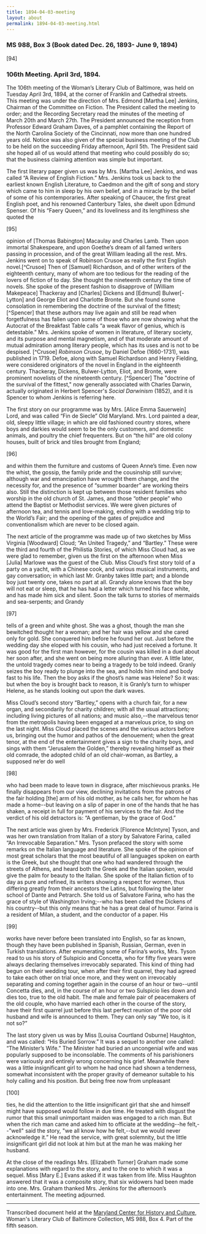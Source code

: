 ```yaml
---
title: 1894-04-03-meeting
layout: about
permalink: 1894-04-03-meeting.html
---
```

### MS 988, Box 3 (Book dated Dec. 26, 1893- June 9, 1894)

[94]

### 106th Meeting. April 3rd, 1894.

The 106th meeting of the Woman’s Literary Club of Baltimore, was held on Tuesday April 3rd, 1894, at the corner of Franklin and Cathedral streets. This meeting was under the direction of Mrs. Edmond [Martha Lee] Jenkins, Chairman of the Committee on Fiction. The President called the meeting to order; and the Recording Secretary read the minutes of the meeting of March 20th and March 27th. The President announced the reception from Professor Edward Graham Daves, of a pamphlet containing the Report of the North Carolina Society of the Cincinnati, now more than one hundred years old. Notice was also given of the special business meeting of the Club to be held on the succeeding Friday afternoon, April 5th. The President said she hoped all of us would attend that meeting who could possibly do so; that the business claiming attention was simple but important.

The first literary paper given us was by Mrs. [Martha Lee] Jenkins, and was called “A Review of English Fiction.” Mrs. Jenkins took us back to the earliest known English Literature, to Caedmon and the gift of song and story which came to him in sleep by his own belief, and in a miracle by the belief of some of his contemporaries. After speaking of Chaucer, the first great English poet, and his renowned Canterbury Tales, she dwelt upon Edmund Spenser. Of his “Faery Queen,” and its loveliness and its lengthiness she quoted the

[95]

opinion of [Thomas Babington] Macaulay and Charles Lamb. Then upon immortal Shakespeare, and upon Goethe’s dream of all famed writers passing in procession, and of the great William leading all the rest. Mrs. Jenkins went on to speak of Robinson Crusoe as really the first English novel.[^Crusoe] Then of [Samuel] Richardson, and of other writers of the eighteenth century, many of whom are too tedious for the reading of the lovers of fiction of to day. She thought the nineteenth century the time of novels. She spoke of the present fashion to disapprove of [William Makepeace] Thackeray and [Charles] Dickens and [Edmund] Bulwer[-Lytton] and George Eliot and Charlotte Bronte. But she found some consolation in remembering the doctrine of the survival of the fittest;[^Spencer] that these authors may live again and still be read when forgetfulness has fallen upon some of those who are now showing what the Autocrat of the Breakfast Table calls “a weak flavor of genius, which is detestable.” Mrs. Jenkins spoke of women in literature, of literary society, and its purpose and mental magnetism, and of that moderate amount of mutual admiration among literary people, which has its uses and is not to be despised.
[^Crusoe] _Robinson Crusoe_, by Daniel Defoe (1660-1731), was published in 1719. Defoe, along with Samuel Richardson and Henry Fielding, were considered originators of the novel in England in the eighteenth century. Thackeray, Dickens, Bulwer-Lytton, Eliot, and Bronte, were prominent novelists of the nineteenth century.
[^Spencer] The "doctrine of the survival of the fittest," now generally associated with Charles Darwin, actually originated in Herbert Spencer's _Social Darwinism_ (1852), and it is Spencer to whom Jenkins is referring here.

The first story on our programme was by Mrs. [Alice Emma Sauerwein] Lord, and was called “Fin de Siecle” Old Maryland. Mrs. Lord painted a dear, old, sleepy little village; in which are old fashioned country stores, where boys and darkies would seem to be the only customers, and domestic animals, and poultry the chief frequenters. But on “the hill” are old colony houses, built of brick and tiles brought from England;

[96]

and within them the furniture and customs of Queen Anne’s time. Even now the whist, the gossip, the family pride and the cousinship still survive; although war and emancipation have wrought them change, and the necessity for, and the presence of “summer boarder” are working theirs also. Still the distinction is kept up between those resident families who worship in the old church of St. James, and those “other people” who attend the Baptist or Methodist services. We were given pictures of afternoon tea, and tennis and love-making, ending with a wedding trip to the World’s Fair; and the opening of the gates of prejudice and conventionalism which are never to be closed again.

The next article of the programme was made up of two sketches by Miss Virginia [Woodward] Cloud; “An United Tragedy,” and “Bartley.” These were the third and fourth of the Philistia Stories, of which Miss Cloud had, as we were glad to remember, given us the first on the afternoon when Miss [Julia] Marlowe was the guest of the Club. Miss Cloud’s first story told of a party on a yacht, with a Chinese cook, and various musical instruments, and gay conversation; in which last Mr. Granby takes little part; and a blonde boy just twenty one, takes no part at all. Grandy alone knows that the boy will not eat or sleep, that he has had a letter which turned his face white, and has made him sick and silent. Soon the talk turns to stories of mermaids and sea-serpents; and Grandy

[97]

tells of a green and white ghost. She was a ghost, though the man she bewitched thought her a woman; and her hair was yellow and she cared only for gold. She conquered him before he found her out. Just before the wedding day she eloped with his cousin, who had just received a fortune. It was good for the first man however, for the cousin was killed in a duel about her soon after, and she went on being more alluring than ever. A little later, the untold tragedy comes near to being a tragedy to be told indeed. Granly seizes the boy ready to plunge into the sea, and holds him mind and body fast to his life. Then the boy asks if the ghost’s name was Helene? So it was: but when the boy is brought back to reason, it is Granly’s turn to whisper Helene, as he stands looking out upon the dark waves.

Miss Cloud’s second story “Bartley,” opens with a church fair, for a new organ, and secondarily for charity children; with all the usual attractions; including living pictures of all nations; and music also,--the marvelous tenor from the metropolis having been engaged at a marvelous price, to sing on the last night. Miss Cloud placed the scenes and the various actors before us, bringing out the humor and pathos of the denouement; when the great tenor, at the end of the entertainment gives a sign to the charity boys, and sings with them “Jerusalem the Golden,” thereby revealing himself as their old comrade, the adopted child of an old chair-woman, as Bartley, a supposed ne’er do well

[98]

who had been made to leave town in disgrace, after mischievous pranks. He finally disappears from our view, declining invitations from the patrons of the fair holding [the] arm of his old mother, as he calls her, for whom he has made a home--but leaving on a slip of paper in one of the hands that he has shaken, a receipt in full for payment of his services to the fair. And the verdict of his old detractors is: “A gentleman, by the grace of God.”

The next article was given by Mrs. Frederick [Florence McIntyre] Tyson, and was her own translation from Italian of a story by Salvatore Farina, called “An Irrevocable Separation.” Mrs. Tyson prefaced the story with some remarks on the Italian language and literature. She spoke of the opinion of most great scholars that the most beautiful of all languages spoken on earth is the Greek, but she thought that one who had wandered through the streets of Athens, and heard both the Greek and the Italian spoken, would give the palm for beauty to the Italian. She spoke of the Italian fiction of to day as pure and refined, its writers showing a respect for women, thus differing greatly from their ancestors the Latins, but following the later school of Dante and Petrarch. She told us of Salvatore Farina, who has the grace of style of Washington Irving;--who has been called the Dickens of his country--but this only means that he has a great deal of humor. Farina is a resident of Milan, a student, and the conductor of a paper. His

[99]

works have never before been translated into English, so far as known, though they have been published in Spanish, Russian, German, even in Turkish translations. After enumerating some of Farina’s works, Mrs. Tyson read to us his story of Sulspicio and Concetta, who for fifty five years were always declaring themselves irrevocably separated. This kind of thing had begun on their wedding tour, when after their first quarrel, they had agreed to take each other on trial once more, and they went on irrevocably separating and coming together again in the course of an hour or two--until Concetta dies, and, in the course of an hour or two Sulspicio lies down and dies too, true to the old habit. The male and female pair of peacemakers of the old couple, who have married each other in the course of the story, have their first quarrel just before this last perfect reunion of the poor old husband and wife is announced to them. They can only say “We too, is it not so?”

The last story given us was by Miss [Louisa Courtland Osburne] Haughton, and was called: “His Buried Sorrow.” It was a sequel to another one called: “The Minister’s Wife.” The Minister had buried an uncongenial wife and was popularly supposed to be inconsolable. The comments of his parishioners were variously and entirely wrong concerning his grief. Meanwhile there was a little insignificant girl to whom he had once had shown a tenderness, somewhat inconsistent with the proper gravity of demeanor suitable to his holy calling and his position. But being free now from unpleasant

[100]

ties, he did the attention to the little insignificant girl that she and himself might have supposed would follow in due time. He treated with disgust the rumor that this small unimportant maiden was engaged to a rich man. But when the rich man came and asked him to officiate at the wedding--he felt,--”well" said the story, "we all know how he felt,--but we would never acknowledge it.” He read the service, with great solemnity, but the little insignificant girl did not look at him but at the man he was making her husband.

At the close of the readings Mrs. [Elizabeth Turner] Graham made some explanations with regard to the story, and to the one to which it was a sequel. Miss [Mary E.] Evans asked if it was taken from life. Miss Haughton answered that it was a composite story, that six widowers had been made into one. Mrs. Graham thanked Mrs. Jenkins for the afternoon’s entertainment. The meeting adjourned.
<hr>

Transcribed document held at the [Maryland Center for History and Culture](http://mdhs.org/), Woman's Literary Club of Baltimore Collection, MS 988, Box 4. Part of the fifth season.